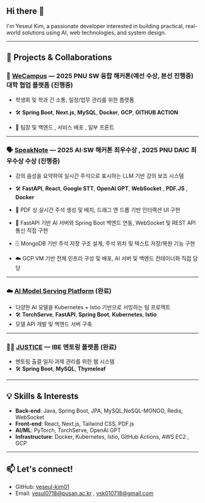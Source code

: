 ## Hi there 👋  
I'm Yeseul Kim, a passionate developer interested in building practical, real-world solutions using AI, web technologies, and system design.

---

## 🚀 Projects & Collaborations

### 🏫 [WeCampus](https://github.com/wecampus-platform) — 2025 PNU SW 융합 해커톤(예선 수상, 본선 진행중) 대학 협업 플랫폼 (진행중)
- 학생회 및 학과 간 소통, 일정/업무 관리를 위한 플랫폼
- 🛠 **Spring Boot**, **Next.js**, **MySQL**, **Docker**, **GCP**, **GITHUB ACTION**

- 🧩 팀장 및 백엔드 , 서비스 배포 , 일부 프론트 
---

### 🗣 [SpeakNote](https://github.com/2025-AI-SW-Hackathon) — 2025 AI·SW 해커톤 최우수상 , 2025 PNU DAIC 최우수상 수상 (진행중)
- 강의 음성을 요약하여 실시간 주석으로 표시하는 LLM 기반 강의 보조 시스템
- 🛠 **FastAPI**, **React**, **Google STT**, **OpenAI GPT**, **WebSocket** , **PDF.JS** , **Docker** 


- 🧩 PDF 상 실시간 주석 생성 및 배치, 드래그 앤 드롭 기반 인터랙션 UI 구현

- 🔗 FastAPI 기반 AI 서버와 Spring Boot 백엔드 연동, WebSocket 및 REST API 통신 직접 구현

- 🗄 MongoDB 기반 주석 저장 구조 설계, 주석 위치 및 텍스트 저장/복원 기능 구현

- ☁️ GCP VM 기반 전체 인프라 구성 및 배포, AI 서버 및 백엔드 컨테이너화 직접 담당

---

### ☁️ [AI Model Serving Platform](https://github.com/2025-PNU-CC-TERM-PROJECT) (완료)
- 다양한 AI 모델을 Kubernetes + Istio 기반으로 서빙하는 텀 프로젝트
- 🛠 **TorchServe**, **FastAPI**, **Spring Boot**, **Kubernetes**, **Istio**
- 모델 API 개발 및 백엔드 서버 구축

---

### 👩‍🏫 [JUSTICE](https://github.com/PNU-IBE-JUSTICE) — IBE 멘토링 플랫폼 (완료)
- 멘토링 출결·일지·과제 관리를 위한 웹 시스템
- 🛠 **Spring Boot**, **MySQL**, **Thymeleaf**


---

## 💡 Skills & Interests
- **Back-end**: Java, Spring Boot, JPA, MySQL,NoSQL-MONGO, Redis, WebSocket
- **Front-end**: React, Next.js, Tailwind CSS, PDF.js
- **AI/ML**: PyTorch, TorchServe, OpenAI GPT
- **Infrastructure**: Docker, Kubernetes, Istio, GitHub Actions, AWS EC2 , GCP



---

## 📫 Let's connect!
- GitHub: [yeseul-kim01](https://github.com/yeseul-kim01)
- Email: yesul0718@pusan.ac.kr , ysk010718@gmail.com

